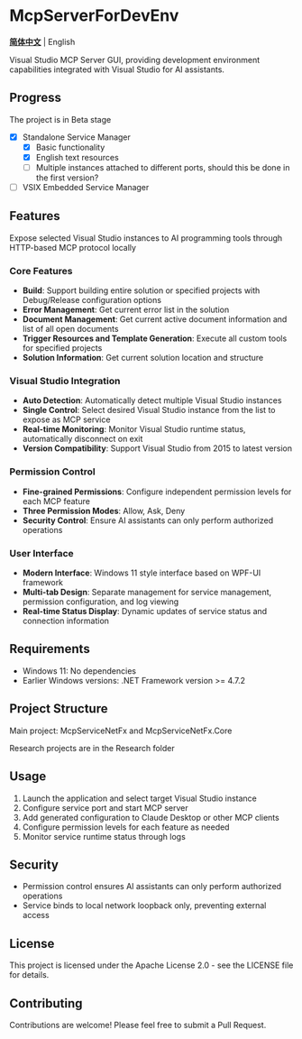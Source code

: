 # McpServerForDevEnv

**[简体中文](README.zh-CN.md)** | English

Visual Studio MCP Server GUI, providing development environment capabilities integrated with Visual Studio for AI assistants.

## Progress
The project is in Beta stage

- [x] Standalone Service Manager
  - [x] Basic functionality
  - [x] English text resources
  - [ ] Multiple instances attached to different ports, should this be done in the first version?
- [ ] VSIX Embedded Service Manager

## Features

Expose selected Visual Studio instances to AI programming tools through HTTP-based MCP protocol locally

### Core Features
- **Build**: Support building entire solution or specified projects with Debug/Release configuration options
- **Error Management**: Get current error list in the solution
- **Document Management**: Get current active document information and list of all open documents
- **Trigger Resources and Template Generation**: Execute all custom tools for specified projects
- **Solution Information**: Get current solution location and structure

### Visual Studio Integration
- **Auto Detection**: Automatically detect multiple Visual Studio instances
- **Single Control**: Select desired Visual Studio instance from the list to expose as MCP service
- **Real-time Monitoring**: Monitor Visual Studio runtime status, automatically disconnect on exit
- **Version Compatibility**: Support Visual Studio from 2015 to latest version

### Permission Control
- **Fine-grained Permissions**: Configure independent permission levels for each MCP feature
- **Three Permission Modes**: Allow, Ask, Deny
- **Security Control**: Ensure AI assistants can only perform authorized operations

### User Interface
- **Modern Interface**: Windows 11 style interface based on WPF-UI framework
- **Multi-tab Design**: Separate management for service management, permission configuration, and log viewing
- **Real-time Status Display**: Dynamic updates of service status and connection information

## Requirements
- Windows 11: No dependencies
- Earlier Windows versions: .NET Framework version >= 4.7.2

## Project Structure

Main project: McpServiceNetFx and McpServiceNetFx.Core

Research projects are in the Research folder

## Usage

1. Launch the application and select target Visual Studio instance
2. Configure service port and start MCP server
3. Add generated configuration to Claude Desktop or other MCP clients
4. Configure permission levels for each feature as needed
5. Monitor service runtime status through logs

## Security

- Permission control ensures AI assistants can only perform authorized operations
- Service binds to local network loopback only, preventing external access

## License

This project is licensed under the Apache License 2.0 - see the LICENSE file for details.

## Contributing

Contributions are welcome! Please feel free to submit a Pull Request.